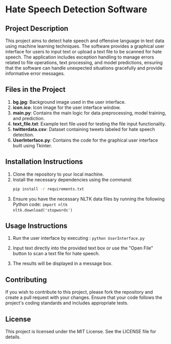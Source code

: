 
# Hate Speech Detection Software

## Project Description
This project aims to detect hate speech and offensive language in text data using machine learning techniques. The software provides a graphical user interface for users to input text or upload a text file to be scanned for hate speech. The application includes exception handling to manage errors related to file operations, text processing, and model predictions, ensuring that the software can handle unexpected situations gracefully and provide informative error messages.

## Files in the Project
1. **bg.jpg**: Background image used in the user interface.
2. **icon.ico**: Icon image for the user interface window.
3. **main.py**: Contains the main logic for data preprocessing, model training, and prediction.
4. **text_file.txt**: Example text file used for testing the file input functionality.
5. **twitterdata.csv**: Dataset containing tweets labeled for hate speech detection.
6. **UserInterface.py**: Contains the code for the graphical user interface built using Tkinter.

## Installation Instructions
1. Clone the repository to your local machine.
2. Install the necessary dependencies using the command: 
   ```sh
   pip install -r requirements.txt
3. Ensure you have the necessary NLTK data files by running the following Python code: 
`import nltk`  
`nltk.download('stopwords')`

## Usage Instructions

1.  Run the user interface by executing :
    `python UserInterface.py` 
    
2.  Input text directly into the provided text box or use the "Open File" button to scan a text file for hate speech.
3.  The results will be displayed in a message box.

## Contributing

If you wish to contribute to this project, please fork the repository and create a pull request with your changes. Ensure that your code follows the project's coding standards and includes appropriate tests.

## License

This project is licensed under the MIT License. See the LICENSE file for details.